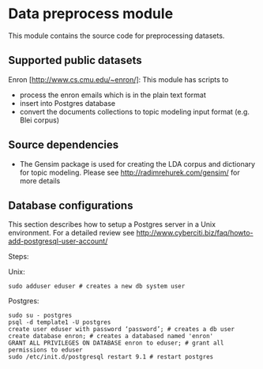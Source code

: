 Data preprocess module 
======================

This module contains the source code for preprocessing datasets. 


Supported public datasets 
-------------------------
Enron [http://www.cs.cmu.edu/~enron/]: This module has scripts to 
- process the enron emails which is in the plain text format
- insert into Postgres database
- convert the documents collections to topic modeling input format (e.g. Blei corpus)



Source dependencies
--------------------
- The Gensim package is used for creating the LDA corpus and dictionary for topic modeling. Please see http://radimrehurek.com/gensim/ for more details 



Database configurations 
------------------------

This section describes how to setup a Postgres server in a Unix environment. For a detailed review see http://www.cyberciti.biz/faq/howto-add-postgresql-user-account/

Steps: 

Unix: 

    sudo adduser eduser # creates a new db system user 

Postgres:  

    sudo su - postgres 
    psql -d template1 -U postgres
    create user eduser with password ‘password’; # creates a db user 
    create database enron; # creates a databased named 'enron'
    GRANT ALL PRIVILEGES ON DATABASE enron to eduser; # grant all permissions to eduser 
    sudo /etc/init.d/postgresql restart 9.1 # restart postgres 
